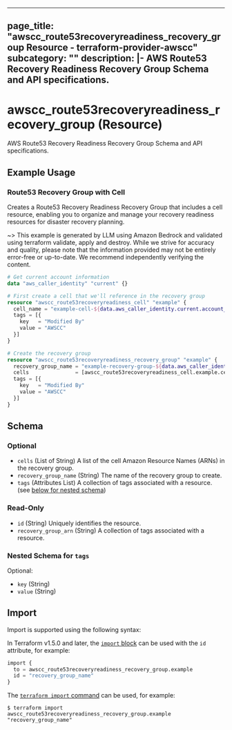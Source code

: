 
---
page_title: "awscc_route53recoveryreadiness_recovery_group Resource - terraform-provider-awscc"
subcategory: ""
description: |-
  AWS Route53 Recovery Readiness Recovery Group Schema and API specifications.
---

# awscc_route53recoveryreadiness_recovery_group (Resource)

AWS Route53 Recovery Readiness Recovery Group Schema and API specifications.

## Example Usage

### Route53 Recovery Group with Cell

Creates a Route53 Recovery Readiness Recovery Group that includes a cell resource, enabling you to organize and manage your recovery readiness resources for disaster recovery planning.

~> This example is generated by LLM using Amazon Bedrock and validated using terraform validate, apply and destroy. While we strive for accuracy and quality, please note that the information provided may not be entirely error-free or up-to-date. We recommend independently verifying the content.

```terraform
# Get current account information
data "aws_caller_identity" "current" {}

# First create a cell that we'll reference in the recovery group
resource "awscc_route53recoveryreadiness_cell" "example" {
  cell_name = "example-cell-${data.aws_caller_identity.current.account_id}"
  tags = [{
    key   = "Modified By"
    value = "AWSCC"
  }]
}

# Create the recovery group
resource "awscc_route53recoveryreadiness_recovery_group" "example" {
  recovery_group_name = "example-recovery-group-${data.aws_caller_identity.current.account_id}"
  cells               = [awscc_route53recoveryreadiness_cell.example.cell_arn]
  tags = [{
    key   = "Modified By"
    value = "AWSCC"
  }]
}
```

<!-- schema generated by tfplugindocs -->
## Schema

### Optional

- `cells` (List of String) A list of the cell Amazon Resource Names (ARNs) in the recovery group.
- `recovery_group_name` (String) The name of the recovery group to create.
- `tags` (Attributes List) A collection of tags associated with a resource. (see [below for nested schema](#nestedatt--tags))

### Read-Only

- `id` (String) Uniquely identifies the resource.
- `recovery_group_arn` (String) A collection of tags associated with a resource.

<a id="nestedatt--tags"></a>
### Nested Schema for `tags`

Optional:

- `key` (String)
- `value` (String)

## Import

Import is supported using the following syntax:

In Terraform v1.5.0 and later, the [`import` block](https://developer.hashicorp.com/terraform/language/import) can be used with the `id` attribute, for example:

```terraform
import {
  to = awscc_route53recoveryreadiness_recovery_group.example
  id = "recovery_group_name"
}
```

The [`terraform import` command](https://developer.hashicorp.com/terraform/cli/commands/import) can be used, for example:

```shell
$ terraform import awscc_route53recoveryreadiness_recovery_group.example "recovery_group_name"
```

